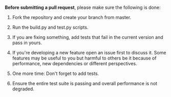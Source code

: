 **Before submitting a pull request**, please make sure the following is done:

1. Fork the repository and create your branch from master.

2. Run the build.py and test.py scripts.

3. If you are fixing something, add tests that fail in the current version and pass in yours.

4. If you're developing a new feature open an issue first to discuss it. Some features may be useful to you but harmful to others be it because of performance, new dependencies or different perspectives.

5. One more time: Don't forget to add tests.

6. Ensure the entire test suite is passing and overall performance is not degraded.
